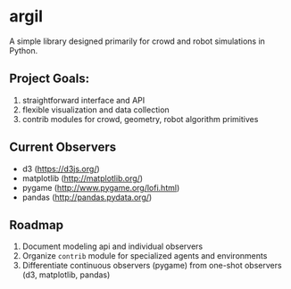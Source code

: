 # argil

A simple library designed primarily for crowd and robot simulations in Python.

## Project Goals:

1. straightforward interface and API
2. flexible visualization and data collection
3. contrib modules for crowd, geometry, robot algorithm primitives


## Current Observers

- d3 (https://d3js.org/)
- matplotlib (http://matplotlib.org/)
- pygame (http://www.pygame.org/lofi.html)
- pandas (http://pandas.pydata.org/)

## Roadmap

1. Document modeling api and individual observers
2. Organize `contrib` module for specialized agents and environments
3. Differentiate continuous observers (pygame) from one-shot observers (d3, matplotlib, pandas)
